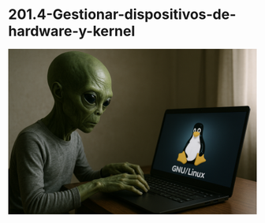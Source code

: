 # 201.4-Gestionar-dispositivos-de-hardware-y-kernel
![LPI Logo](../../../../wallpaper/et_linux.png "Buscando al viejo hombre ")
